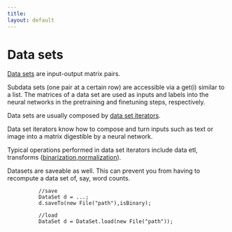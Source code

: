 ```yaml
---
title: 
layout: default
---
```


Data sets
====================================

[Data sets](../org/deeplearning4j/datasets/DataSet.html) are input-output matrix pairs. 

Subdata sets (one pair at a certain row) are accessible via a get(i) similar to a list. The matrices of a data set are used as inputs and labels into the neural networks in the pretraining and finetuning steps, respectively.

Data sets are usually composed by [data set iterators](../com/ccc/deeplearning/datasets/iterator/DataSetIterator.html).

Data set iterators know how to compose and turn inputs such as text or image into a matrix digestible by a neural network.

Typical operations performed in data set iterators include data etl, transforms ([binarization](../glossary.html#binarization),[normalization](../glossary.html#normalization)).

Datasets are saveable as well. This can prevent you from having to recompute a data set of, say, word counts.

              //save
              DataSet d = ...;
              d.saveTo(new File("path"),isBinary);

              //load
              DataSet d = DataSet.load(new File("path"));